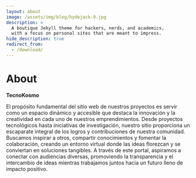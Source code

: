 ```yaml
---
layout: about
image: /assets/img/blog/hydejack-9.jpg
description: >
  A boutique Jekyll theme for hackers, nerds, and academics,
  with a focus on personal sites that are meant to impress.
hide_description: true
redirect_from:
  - /download/
---
```


# About

<!--author-->

**TecnoKosmo**

El propósito fundamental del sitio web de nuestros proyectos es servir como un espacio dinámico y accesible que destaca la innovación y la creatividad en cada uno de nuestros emprendimientos. Desde proyectos tecnológicos hasta iniciativas de investigación, nuestro sitio proporciona un escaparate integral de los logros y contribuciones de nuestra comunidad. Buscamos inspirar a otros, compartir conocimientos y fomentar la colaboración, creando un entorno virtual donde las ideas florezcan y se conviertan en soluciones tangibles. A través de este portal, aspiramos a conectar con audiencias diversas, promoviendo la transparencia y el intercambio de ideas mientras trabajamos juntos hacia un futuro lleno de impacto positivo.




